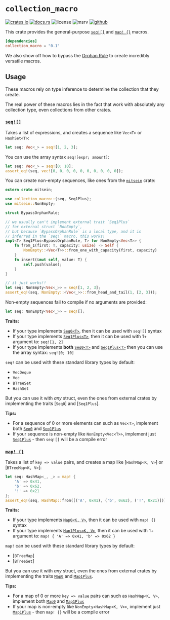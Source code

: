 # `collection_macro`

<!-- cargo-rdme start -->

[![crates.io](https://img.shields.io/crates/v/collection_macro?style=flat-square&logo=rust)](https://crates.io/crates/collection_macro)
[![docs.rs](https://img.shields.io/badge/docs.rs-collection_macro-blue?style=flat-square&logo=docs.rs)](https://docs.rs/collection_macro)
![license](https://img.shields.io/badge/license-Apache--2.0_OR_MIT-blue?style=flat-square)
![msrv](https://img.shields.io/badge/msrv-1.60-blue?style=flat-square&logo=rust)
[![github](https://img.shields.io/github/stars/nik-rev/collection-macro)](https://github.com/nik-rev/collection-macro)

This crate provides the general-purpose [`seq![]`](https://docs.rs/collection_macro/latest/collection_macro/macro.seq.html) and [`map! {}`](https://docs.rs/collection_macro/latest/collection_macro/macro.map.html) macros.

```toml
[dependencies]
collection_macro = "0.1"
```

We also show off how to bypass the [Orphan Rule](https://doc.rust-lang.org/reference/items/implementations.html#orphan-rules) to create incredibly versatile macros.

## Usage

These macros rely on type inference to determine the collection that they create.

The real power of these macros lies in the fact that work with absolutely any collection type, even collections from other crates.

### [`seq![]`](https://docs.rs/collection_macro/latest/collection_macro/macro.seq.html)

Takes a list of expressions, and creates a sequence like `Vec<T>` or `HashSet<T>`:

```rust
let seq: Vec<_> = seq![1, 2, 3];
```

You can use the array syntax `seq![expr; amount]`:

```rust
let seq: Vec<_> = seq![0; 10];
assert_eq!(seq, vec![0, 0, 0, 0, 0, 0, 0, 0, 0, 0]);
```

You can create non-empty sequences, like ones from the [`mitsein`](https://docs.rs/mitsein/latest/mitsein/) crate:

```rust
extern crate mitsein;

use collection_macro::{seq, Seq1Plus};
use mitsein::NonEmpty;

struct BypassOrphanRule;

// we usually can't implement external trait `Seq1Plus`
// for external struct `NonEmpty`,
// but because `BypassOrphanRule` is a local type, and it is
// inferred in the `seq!` macro, this works!
impl<T> Seq1Plus<BypassOrphanRule, T> for NonEmpty<Vec<T>> {
    fn from_1(first: T, capacity: usize) -> Self {
        NonEmpty::<Vec<T>>::from_one_with_capacity(first, capacity)
    }
    fn insert(&mut self, value: T) {
        self.push(value);
    }
}

// it just works!!
let seq: NonEmpty<Vec<_>> = seq![1, 2, 3];
assert_eq!(seq, NonEmpty::<Vec<_>>::from_head_and_tail(1, [2, 3]));
```

Non-empty sequences fail to compile if no arguments are provided:

```rust
let seq: NonEmpty<Vec<_>> = seq![];
```

**Traits:**

- If your type implements [`Seq0<T>`](https://docs.rs/collection_macro/latest/collection_macro/trait.Seq0.html), then it can be used with `seq![]` syntax
- If your type implements [`Seq1Plus<T>`](https://docs.rs/collection_macro/latest/collection_macro/trait.Seq1Plus.html), then it can be used with 1+ argument to: `seq![1, 2]`
- If your type implements **both** [`Seq0<T>`](https://docs.rs/collection_macro/latest/collection_macro/trait.Seq0.html) and [`Seq1Plus<T>`](https://docs.rs/collection_macro/latest/collection_macro/trait.Seq1Plus.html) then you can use the array syntax: `seq![0; 10]`

`seq!` can be used with these standard library types by default:

- `VecDeque`
- `Vec`
- `BTreeSet`
- `HashSet`

But you can use it with *any* struct, even the ones from external crates by implementing the traits [`Seq0`] and [`Seq1Plus`].

**Tips:**

- For a sequence of 0 or more elements can such as `Vec<T>`, implement both [`Seq0`](https://docs.rs/collection_macro/latest/collection_macro/trait.Seq0.html) and [`Seq1Plus`](https://docs.rs/collection_macro/latest/collection_macro/trait.Seq1Plus.html)
- If your sequence is non-empty like `NonEmpty<Vec<T>>`, implement just [`Seq1Plus`](https://docs.rs/collection_macro/latest/collection_macro/trait.Seq1Plus.html) - then `seq![]` will be a compile error

### [`map! {}`](https://docs.rs/collection_macro/latest/collection_macro/macro.map.html)

Takes a list of `key => value` pairs, and creates a map like [`HashMap<K, V>`] or [`BTreeMap<K, V>`]:

```rust
let seq: HashMap<_, _> = map! {
    'A' => 0x41,
    'b' => 0x62,
    '!' => 0x21
};
assert_eq!(seq, HashMap::from([('A', 0x41), ('b', 0x62), ('!', 0x21)]));
```

**Traits:**

- If your type implements [`Map0<K, V>`](https://docs.rs/collection_macro/latest/collection_macro/trait.Map0.html), then it can be used with `map! {}` syntax
- If your type implements [`Map1Plus<K, V>`](https://docs.rs/collection_macro/latest/collection_macro/trait.Map1Plus.html), then it can be used with 1+ argument to: `map! { 'A' => 0x41, 'b' => 0x62 }`

`map!` can be used with these standard library types by default:

- [`BTreeMap`]
- [`BTreeSet`]

But you can use it with *any* struct, even the ones from external crates by implementing the traits [`Map0`](https://docs.rs/collection_macro/latest/collection_macro/trait.Map0.html) and [`Map1Plus`](https://docs.rs/collection_macro/latest/collection_macro/trait.Map1Plus.html).

**Tips:**

- For a map of 0 or more `key => value` pairs can such as `HashMap<K, V>`, implement both [`Map0`](https://docs.rs/collection_macro/latest/collection_macro/trait.Map0.html) and [`Map1Plus`](https://docs.rs/collection_macro/latest/collection_macro/trait.Map1Plus.html)
- If your map is non-empty like `NonEmpty<HashMap<K, V>>`, implement just [`Map1Plus`](https://docs.rs/collection_macro/latest/collection_macro/trait.Map1Plus.html) - then `map! {}` will be a compile error

<!-- cargo-rdme end -->
